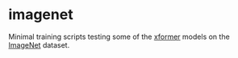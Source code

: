# imagenet

Minimal training scripts testing some of the [xformer](https://github.com/facebookresearch/xformers) models on the [ImageNet](https://www.image-net.org/) dataset.
